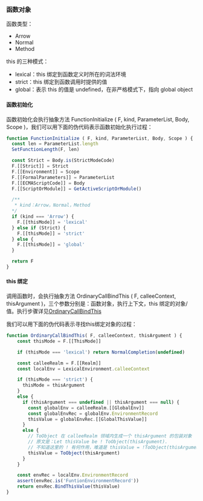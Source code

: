 
### 函数对象
函数类型：
* Arrow
* Normal
* Method

this 的三种模式：
* lexical：this 绑定到函数定义时所在的词法环境
* strict：this 绑定到函数调用时提供的值
* global：表示 this 的值是 undefined，在非严格模式下，指向 global object

#### 函数初始化
函数初始化会执行抽象方法 FunctionInitialize ( F, kind, ParameterList, Body, Scope )，我们可以用下面的伪代码表示函数初始化执行过程：
````js
function FunctionInitialize ( F, kind, ParameterList, Body, Scope ) {
  const len = ParameterList.length
  SetFunctionLength(F, len)

  const Strict = Body.is(StrictModeCode)
  F.[[Strict]] = Strict
  F.[[Environment]] = Scope
  F.[[FormalParameters]] = ParameterList
  F.[[ECMAScriptCode]] = Body
  F.[[ScriptOrModule]] = GetActiveScriptOrModule()

  /**
   * kind：Arrow，Normal，Method
  */
  if (kind === 'Arrow') {
    F.[[thisMode]] = 'lexical'
  } else if (Strict) {
    F.[[thisMode]] = 'strict'
  } else {
    F.[[thisMode]] = 'global'
  }

  return F
}

````

#### this 绑定
调用函数时，会执行抽象方法 OrdinaryCallBindThis ( F, calleeContext, thisArgument )，三个参数分别是：函数对象，执行上下文，this 绑定的对象/值。执行步骤详见[OrdinaryCallBindThis](https://tc39.es/ecma262/#sec-ordinarycallbindthis)

我们可以用下面的伪代码表示寻找this绑定对象的过程：
````js
function OrdinaryCallBindThis( F, calleeContext, thisArgument ) {
    const thisMode = F.[[ThisMode]]

    if (thisMode === 'lexical') return NormalCompletion(undefined)

    const calleeRealm = F.[[Realm]]
    const localEnv = LexicalEnvironment.calleeContext

    if (thisMode === 'strict') {
      thisMode = thisArgument
    }
    else {
      if (thisArgument === undefined || thisArgument === null) {
        const globalEnv = calleeRealm.[[GlobalEnv]]
        const globalEnvRec = globalEnv.EnvironmentRecord
        thisValue = globalEnvRec.[[GlobalThisValue]]
      } 
      else {
        // ToObject 在 calleeRealm 领域内生成一个 thisArgument 的包装对象
        // 原文是：Let thisValue be ! ToObject(thisArgument). 
        // 不知道这里的 ! 有何作用，难道是 thisValue = !ToObject(thisArgument)????
        thisValue = ToObject(thisArgument)
      }
    }

    const envRec = localEnv.EnvironmentRecord
    assert(envRec.is('FuntionEnvironmentRecord'))
    return envRec.BindThisValue(thisValue)
}
````




